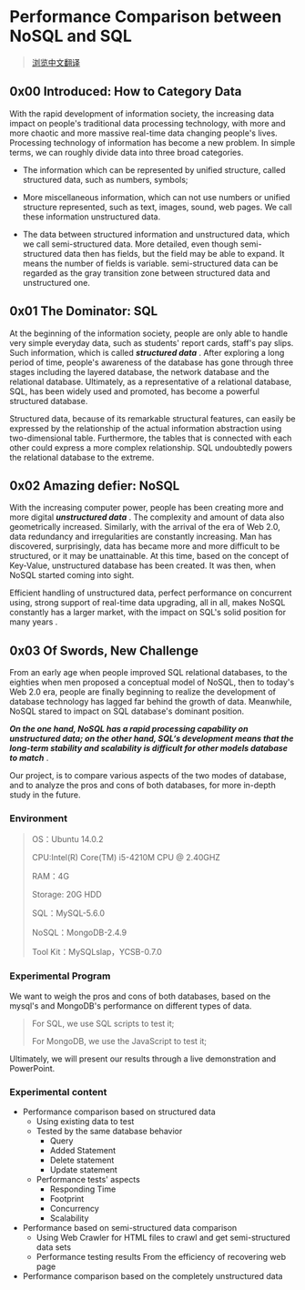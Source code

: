 Performance Comparison between NoSQL and SQL
============================================

> [浏览中文翻译](README-zh.md)

## 0x00 Introduced: How to Category Data

With the rapid development of information society, the increasing data impact on people's traditional data processing technology, with more and more chaotic and more massive real-time data changing people's lives. Processing technology of information has become a new problem. In simple terms, we can roughly divide data into three broad categories.

+ The information which can be represented by unified structure, called structured data, such as numbers, symbols;

+ More miscellaneous information, which can not use numbers or unified structure represented, such as text, images, sound, web pages. We call these information unstructured data.

+ The data between structured information and unstructured data, which we call semi-structured data. More detailed, even though semi-structured data then has fields, but the field may be able to expand. It means the number of fields is variable. semi-structured data can be regarded as the gray transition zone between structured data and unstructured one.

## 0x01 The Dominator: SQL

At the beginning of the information society, people are only able to handle very simple everyday data, such as students' report cards, staff's pay slips. Such information, which is called ___structured data___ . After exploring a long period of time, people's awareness of the database has gone through three stages including the layered database, the network database and the relational database. Ultimately, as a representative of a relational database, SQL, has been widely used and promoted, has become a powerful structured database.

Structured data, because of its remarkable structural features, can easily be expressed by the relationship of the actual information abstraction using two-dimensional table. Furthermore, the tables that is connected with each other could express a more complex relationship. SQL undoubtedly powers the relational database to the extreme.

## 0x02 Amazing defier: NoSQL

With the increasing computer power, people has been creating more and more digital ___unstructured data___ . The complexity and amount of data also geometrically increased. Similarly, with the arrival of the era of Web 2.0, data redundancy and irregularities are constantly increasing. Man has discovered, surprisingly, data has became more and more difficult to be structured, or it may be unattainable. At this time, based on the concept of Key-Value, unstructured database has been created. It was then, when NoSQL started coming into sight.

Efficient handling of unstructured data, perfect performance on concurrent using, strong support of real-time data upgrading, all in all, makes NoSQL constantly has a larger market, with the impact on SQL's solid position for many years .

## 0x03 Of Swords, New Challenge

From an early age when people improved SQL relational databases, to the eighties when men proposed a conceptual model of NoSQL,  then to today's Web 2.0 era, people are finally beginning to realize the development of database technology has lagged far behind the growth of data. Meanwhile, NoSQL stared to impact on SQL database's dominant position.

___On the one hand, NoSQL has a rapid processing capability on unstructured data; on the other hand, SQL‘s development means that the long-term stability and scalability is difficult for other models database to match___ .

Our project, is to compare various aspects of the two modes of database, and to analyze the pros and cons of both databases, for more in-depth study in the future.

### Environment

> OS：Ubuntu 14.0.2
>
> CPU:Intel(R) Core(TM) i5-4210M CPU @ 2.40GHZ
>
> RAM：4G
>
> Storage: 20G HDD
>
> SQL：MySQL-5.6.0
>
> NoSQL：MongoDB-2.4.9
>
> Tool Kit：MySQLslap，YCSB-0.7.0

### Experimental Program

We want to weigh the pros and cons of both databases, based on the mysql's and MongoDB's performance on different types of data.

> For SQL, we use SQL scripts to test it;
>
> For MongoDB, we use the JavaScript to test it;

Ultimately, we will present our results through a live demonstration and PowerPoint.

### Experimental content

+ Performance comparison based on structured data
  + Using existing data to test
  + Tested by the same database behavior
    + Query
    + Added Statement
    + Delete statement
    + Update statement
  + Performance tests' aspects
    + Responding Time
    + Footprint
    + Concurrency
    + Scalability  
+ Performance based on semi-structured data comparison
  + Using Web Crawler for HTML files to crawl and get semi-structured data sets
  + Performance testing results From the efficiency of recovering web page  
+ Performance comparison based on the completely unstructured data
